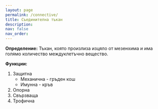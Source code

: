 ```yaml
---
layout: page
permalink: /connective/
title: Съединителна тъкан
description:
nav: false
nav_order:
---
```


**Определение:** 
Тъкан, която произлиза изцяло от мезенхима и има голямо количество междуклетъчно вещество.

**Функции:** 
1. Защитна
	- Механична - гръден кош
	- Имунна - кръв 
1. Опорна
2. Свързваща
3. Трофична
